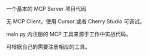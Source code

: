 一个基本的 MCP Server 项目代码

无 MCP Client，使用 Cursor 或者 Cherry Studio 可调试。

main.py 内注册的 MCP 工具来源于工作中实战代码。

可根据自己的需要注册相应的工具。
